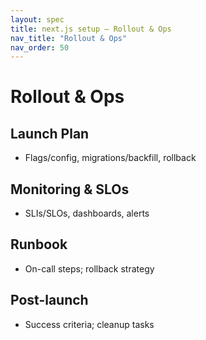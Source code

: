 ```yaml
---
layout: spec
title: next.js setup — Rollout & Ops
nav_title: "Rollout & Ops"
nav_order: 50
---
```

# Rollout & Ops
## Launch Plan
- Flags/config, migrations/backfill, rollback

## Monitoring & SLOs
- SLIs/SLOs, dashboards, alerts

## Runbook
- On-call steps; rollback strategy

## Post-launch
- Success criteria; cleanup tasks
